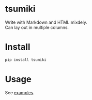 # tsumiki

Write with Markdown and HTML mixdely.  
Can lay out in multiple columns.

# Install

```bash
pip install tsumiki
```

# Usage

See [examples](http://nbviewer.jupyter.org/github/drillan/tsumiki/blob/master/examples/Tutorial.ipynb).

